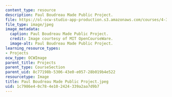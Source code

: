 ```yaml
---
content_type: resource
description: Paul Boudreau Made Public Project.
file: https://ol-ocw-studio-app-production.s3.amazonaws.com/courses/4-301-introduction-to-the-visual-arts-spring-2007/1c7986e40c784e102424339a2aa7d9b7_PaulBoudreauMadePublicProject.jpeg
file_type: image/jpeg
image_metadata:
  caption: Paul Boudreau Made Public Project.
  credit: Image courtesy of MIT OpenCourseWare.
  image-alt: Paul Boudreau Made Public Project.
learning_resource_types:
- Projects
ocw_type: OCWImage
parent_title: Projects
parent_type: CourseSection
parent_uid: 8c77198b-5306-43e0-e057-28b019b4e522
resourcetype: Image
title: Paul Boudreau Made Public Project.jpeg
uid: 1c7986e4-0c78-4e10-2424-339a2aa7d9b7
---
```

